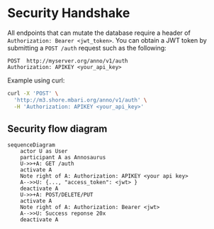 # Security Handshake

All endpoints that can mutate the database require a header of `Authorization: Bearer <jwt_token>`. You can obtain a JWT token by submitting a `POST /auth` request such as the following:

```text
POST  http://myserver.org/anno/v1/auth
Authorization: APIKEY <your_api_key>
```

Example using curl:

```bash
curl -X 'POST' \
  'http://m3.shore.mbari.org/anno/v1/auth' \
  -H 'Authorization: APIKEY <your_api_key>'
```

## Security flow diagram

```mermaid
sequenceDiagram
    actor U as User
    participant A as Annosaurus
    U->>+A: GET /auth
    activate A
    Note right of A: Authorization: APIKEY <your api key>
    A-->>U: {..., "access_token": <jwt> }
    deactivate A
    U->>+A: POST/DELETE/PUT
    activate A
    Note right of A: Authorization: Bearer <jwt>
    A-->>U: Success reponse 20x
    deactivate A
```
